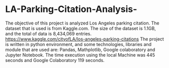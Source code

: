 # LA-Parking-Citation-Analysis-
The objective of this project is analyzed Los Angeles parking citation.
The dataset that is used is from Kaggle.com. The size of the dataset is 1.1GB, and the total of data is 8,434,069 entries.
https://www.kaggle.com/cityofLA/los-angeles-parking-citations
The project is written in python environment, and some technologies, libraries and module that are used are: Pandas, Mathplotlib, Google colaboratory and Jupyter Notebook.
The time execution using the local Machine was 445 seconds and Google Colaboratory 119 seconds.  

